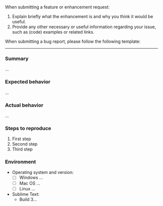 When submitting a feature or enhancement request:

1. Explain briefly what the enhancement is and why you think it would be useful.
2. Provide any other necessary or useful information regarding your issue, such as (code) examples or related links.




When submitting a bug report, please follow the following template:

---



### Summary

...



### Expected behavior

...



### Actual behavior

...



### Steps to reproduce

1. First step
2. Second step
3. Third step



### Environment

* Operating system and version:
  * [ ] Windows ...
  * [ ] Mac OS ...
  * [ ] Linux ...

* Sublime Text:
  * Build 3...



